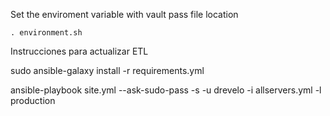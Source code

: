 Set the enviroment variable with vault pass file location

```
. environment.sh
```

Instrucciones para actualizar ETL

sudo ansible-galaxy install -r requirements.yml

ansible-playbook site.yml --ask-sudo-pass -s -u drevelo -i allservers.yml -l production


